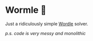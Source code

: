 # Wormle 🐛

Just a ridiculously simple [Wordle](https://www.powerlanguage.co.uk/wordle/) solver.

_p.s. code is very messy and monolithic_
